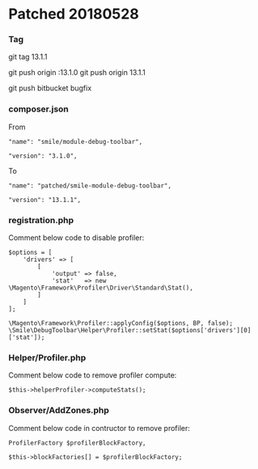 # Patched 20180528

### Tag

git tag 13.1.1

git push origin :13.1.0
git push origin 13.1.1

git push bitbucket bugfix


### composer.json

From

    "name": "smile/module-debug-toolbar",
    
    "version": "3.1.0",


To

    "name": "patched/smile-module-debug-toolbar",
    
    "version": "13.1.1",


### registration.php

Comment below code to disable profiler:

```
$options = [
    'drivers' => [
        [
            'output' => false,
            'stat'   => new \Magento\Framework\Profiler\Driver\Standard\Stat(),
        ]
    ]
];

\Magento\Framework\Profiler::applyConfig($options, BP, false);
\Smile\DebugToolbar\Helper\Profiler::setStat($options['drivers'][0]['stat']);
```


### Helper/Profiler.php

Comment below code to remove profiler compute:

```
$this->helperProfiler->computeStats();
```

### Observer/AddZones.php

Comment below code in contructor to remove profiler:


```
ProfilerFactory $profilerBlockFactory,
```

```
$this->blockFactories[] = $profilerBlockFactory;
```